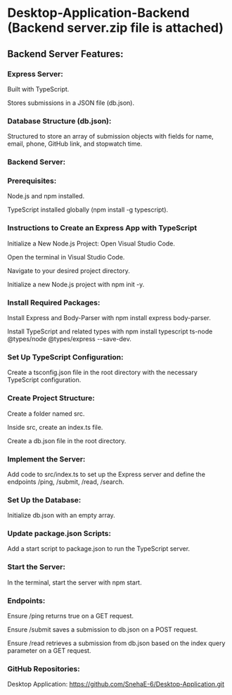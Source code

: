 # Desktop-Application-Backend (Backend server.zip file is attached) 
## Backend Server Features:
### Express Server:
Built with TypeScript.

Stores submissions in a JSON file (db.json).

### Database Structure (db.json):
Structured to store an array of submission objects with fields for name, email, phone, GitHub link, and stopwatch time.

### Backend Server:
### Prerequisites:
Node.js and npm installed.

TypeScript installed globally (npm install -g typescript).

### Instructions to Create an Express App with TypeScript
Initialize a New Node.js Project:
Open Visual Studio Code.

Open the terminal in Visual Studio Code.

Navigate to your desired project directory.

Initialize a new Node.js project with npm init -y.

### Install Required Packages:
Install Express and Body-Parser with npm install express body-parser.

Install TypeScript and related types with npm install typescript ts-node @types/node @types/express --save-dev.

### Set Up TypeScript Configuration:
Create a tsconfig.json file in the root directory with the necessary TypeScript configuration.

### Create Project Structure:
Create a folder named src.

Inside src, create an index.ts file.

Create a db.json file in the root directory.

### Implement the Server:
Add code to src/index.ts to set up the Express server and define the endpoints /ping, /submit, /read, /search.

### Set Up the Database:
Initialize db.json with an empty array.

### Update package.json Scripts:
Add a start script to package.json to run the TypeScript server.

### Start the Server:
In the terminal, start the server with npm start.

### Endpoints:
Ensure /ping returns true on a GET request.

Ensure /submit saves a submission to db.json on a POST request.

Ensure /read retrieves a submission from db.json based on the index query parameter on a GET request.

### GitHub Repositories:
Desktop Application: https://github.com/SnehaE-6/Desktop-Application.git
